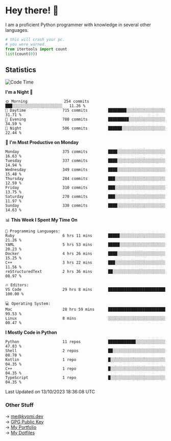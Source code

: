 # Hey there! 👋

I am a proficient Python programmer with knowledge in several other languages.

```py
# this will crash your pc.
# you were warned.
from itertools import count
list(count(0))
```

## Statistics
<!--START_SECTION:waka-->
![Code Time](http://img.shields.io/badge/Code%20Time-506%20hrs%2028%20mins-blue)

**I'm a Night 🦉** 

```text
🌞 Morning                254 commits         ███░░░░░░░░░░░░░░░░░░░░░░   11.26 % 
🌆 Daytime                715 commits         ████████░░░░░░░░░░░░░░░░░   31.71 % 
🌃 Evening                780 commits         █████████░░░░░░░░░░░░░░░░   34.59 % 
🌙 Night                  506 commits         ██████░░░░░░░░░░░░░░░░░░░   22.44 % 
```
📅 **I'm Most Productive on Monday** 

```text
Monday                   375 commits         ████░░░░░░░░░░░░░░░░░░░░░   16.63 % 
Tuesday                  337 commits         ████░░░░░░░░░░░░░░░░░░░░░   14.94 % 
Wednesday                349 commits         ████░░░░░░░░░░░░░░░░░░░░░   15.48 % 
Thursday                 284 commits         ███░░░░░░░░░░░░░░░░░░░░░░   12.59 % 
Friday                   310 commits         ███░░░░░░░░░░░░░░░░░░░░░░   13.75 % 
Saturday                 270 commits         ███░░░░░░░░░░░░░░░░░░░░░░   11.97 % 
Sunday                   330 commits         ████░░░░░░░░░░░░░░░░░░░░░   14.63 % 
```


📊 **This Week I Spent My Time On** 

```text
💬 Programming Languages: 
Ruby                     6 hrs 11 mins       █████░░░░░░░░░░░░░░░░░░░░   21.26 % 
YAML                     5 hrs 53 mins       █████░░░░░░░░░░░░░░░░░░░░   20.23 % 
Docker                   4 hrs 26 mins       ████░░░░░░░░░░░░░░░░░░░░░   15.25 % 
C++                      3 hrs 22 mins       ███░░░░░░░░░░░░░░░░░░░░░░   11.56 % 
reStructuredText         2 hrs 36 mins       ██░░░░░░░░░░░░░░░░░░░░░░░   08.97 % 

🔥 Editors: 
VS Code                  29 hrs 8 mins       █████████████████████████   100.00 % 

💻 Operating System: 
Mac                      28 hrs 59 mins      █████████████████████████   99.53 % 
Linux                    8 mins              ░░░░░░░░░░░░░░░░░░░░░░░░░   00.47 % 
```

**I Mostly Code in Python** 

```text
Python                   11 repos            ████████████░░░░░░░░░░░░░   47.83 % 
Shell                    2 repos             ██░░░░░░░░░░░░░░░░░░░░░░░   08.70 % 
Kotlin                   1 repo              █░░░░░░░░░░░░░░░░░░░░░░░░   04.35 % 
C++                      1 repo              █░░░░░░░░░░░░░░░░░░░░░░░░   04.35 % 
TypeScript               1 repo              █░░░░░░░░░░░░░░░░░░░░░░░░   04.35 % 
```




 Last Updated on 13/10/2023 18:36:08 UTC
<!--END_SECTION:waka-->

### Other Stuff

→ [me@kyomi.dev](mailto:me@kyomi.dev)\
→ [GPG Public Key](https://github.com/bitterteriyaki.gpg)\
→ [My Portfolio](https://kyomi.dev)\
→ [My Dotfiles](https://github.com/bitterteriyaki/dotfiles)
